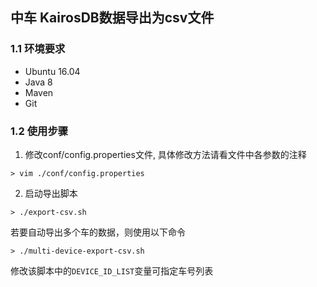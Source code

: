 ## 中车 KairosDB数据导出为csv文件


### 1.1 环境要求
- Ubuntu 16.04
- Java 8
- Maven
- Git

### 1.2 使用步骤

1. 修改conf/config.properties文件, 具体修改方法请看文件中各参数的注释
```
> vim ./conf/config.properties
```
2. 启动导出脚本
```
> ./export-csv.sh
```
若要自动导出多个车的数据，则使用以下命令
```
> ./multi-device-export-csv.sh
```
修改该脚本中的```DEVICE_ID_LIST```变量可指定车号列表

